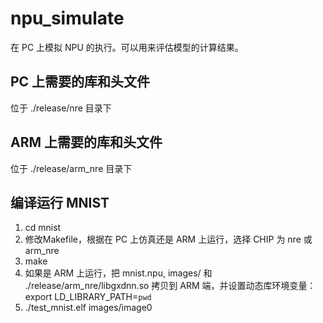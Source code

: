 # npu_simulate #

在 PC 上模拟 NPU 的执行。可以用来评估模型的计算结果。

## PC 上需要的库和头文件

位于 ./release/nre 目录下

## ARM 上需要的库和头文件

位于 ./release/arm_nre 目录下

## 编译运行 MNIST ##

1. cd mnist
2. 修改Makefile，根据在 PC 上仿真还是 ARM 上运行，选择 CHIP 为 nre 或 arm_nre
3. make
4. 如果是 ARM 上运行，把 mnist.npu, images/ 和 ./release/arm_nre/libgxdnn.so 拷贝到 ARM 端，并设置动态库环境变量： export LD_LIBRARY_PATH=`pwd`
5. ./test_mnist.elf images/image0


